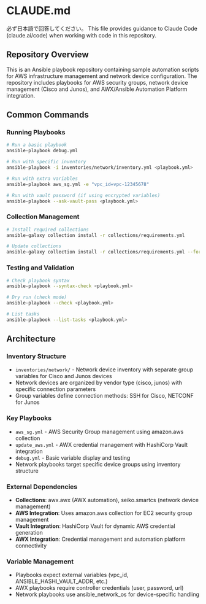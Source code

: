 # CLAUDE.md
必ず日本語で回答してください。
This file provides guidance to Claude Code (claude.ai/code) when working with code in this repository.

## Repository Overview

This is an Ansible playbook repository containing sample automation scripts for AWS infrastructure management and network device configuration. The repository includes playbooks for AWS security groups, network device management (Cisco and Junos), and AWX/Ansible Automation Platform integration.

## Common Commands

### Running Playbooks
```bash
# Run a basic playbook
ansible-playbook debug.yml

# Run with specific inventory
ansible-playbook -i inventories/network/inventory.yml <playbook.yml>

# Run with extra variables
ansible-playbook aws_sg.yml -e "vpc_id=vpc-12345678"

# Run with vault password (if using encrypted variables)
ansible-playbook --ask-vault-pass <playbook.yml>
```

### Collection Management
```bash
# Install required collections
ansible-galaxy collection install -r collections/requirements.yml

# Update collections
ansible-galaxy collection install -r collections/requirements.yml --force
```

### Testing and Validation
```bash
# Check playbook syntax
ansible-playbook --syntax-check <playbook.yml>

# Dry run (check mode)
ansible-playbook --check <playbook.yml>

# List tasks
ansible-playbook --list-tasks <playbook.yml>
```

## Architecture

### Inventory Structure
- `inventories/network/` - Network device inventory with separate group variables for Cisco and Junos devices
- Network devices are organized by vendor type (cisco, junos) with specific connection parameters
- Group variables define connection methods: SSH for Cisco, NETCONF for Junos

### Key Playbooks
- `aws_sg.yml` - AWS Security Group management using amazon.aws collection
- `update_aws.yml` - AWX credential management with HashiCorp Vault integration
- `debug.yml` - Basic variable display and testing
- Network playbooks target specific device groups using inventory structure

### External Dependencies
- **Collections**: awx.awx (AWX automation), seiko.smartcs (network device management)
- **AWS Integration**: Uses amazon.aws collection for EC2 security group management
- **Vault Integration**: HashiCorp Vault for dynamic AWS credential generation
- **AWX Integration**: Credential management and automation platform connectivity

### Variable Management
- Playbooks expect external variables (vpc_id, ANSIBLE_HASHI_VAULT_ADDR, etc.)
- AWX playbooks require controller credentials (user, password, url)
- Network playbooks use ansible_network_os for device-specific handling